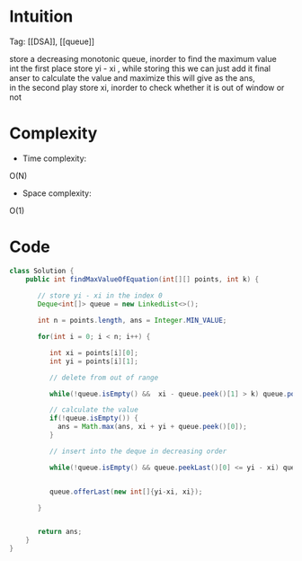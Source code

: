 # Intuition

Tag: [[DSA]], [[queue]]


store a decreasing monotonic queue, inorder to find the maximum value  
int the first place store yi - xi , while storing this we can just add it final anser to calculate the value and maximize this will give as the ans,  
in the second play store xi, inorder to check whether it is out of window or not

# Complexity

- Time complexity:

O(N)

- Space complexity:

O(1)

# Code

```java
class Solution {
    public int findMaxValueOfEquation(int[][] points, int k) {
        
       // store yi - xi in the index 0
       Deque<int[]> queue = new LinkedList<>();

       int n = points.length, ans = Integer.MIN_VALUE;

       for(int i = 0; i < n; i++) {

          int xi = points[i][0];
          int yi = points[i][1];

          // delete from out of range 

          while(!queue.isEmpty() &&  xi - queue.peek()[1] > k) queue.pollFirst();

          // calculate the value 
          if(!queue.isEmpty()) {
            ans = Math.max(ans, xi + yi + queue.peek()[0]);
          } 

          // insert into the deque in decreasing order 

          while(!queue.isEmpty() && queue.peekLast()[0] <= yi - xi) queue.pollLast();


          queue.offerLast(new int[]{yi-xi, xi});

       } 


       return ans;
    }
}
```